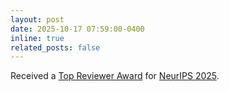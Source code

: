 ```yaml
---
layout: post
date: 2025-10-17 07:59:00-0400
inline: true
related_posts: false
---
```


Received a [Top Reviewer Award](https://neurips.cc/Conferences/2025/ProgramCommittee#top-reviewer) for [NeurIPS 2025](https://neurips.cc/).
